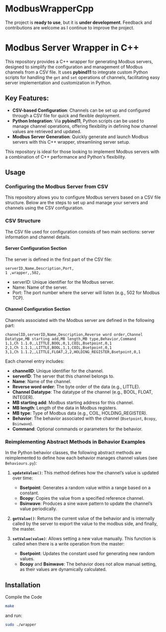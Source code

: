 # ModbusWrapperCpp

The project is **ready to use**, but it is **under development**. Feedback and contributions are welcome as I continue to improve the project.

# Modbus Server Wrapper in C++

This repository provides a C++ wrapper for generating Modbus servers, designed to simplify the configuration and management of Modbus channels from a CSV file. It uses **pybind11** to integrate custom Python scripts for handling the `get` and `set` operations of channels, facilitating easy server implementation and customization in Python.

## Key Features:
- **CSV-based Configuration**: Channels can be set up and configured through a CSV file for quick and flexible deployment.
- **Python Integration**: Via **pybind11**, Python scripts can be used to manage channel operations, offering flexibility in defining how channel values are retrieved and updated.
- **Modbus Server Generation**: Quickly generate and launch Modbus servers with this C++ wrapper, streamlining server setup.

This repository is ideal for those looking to implement Modbus servers with a combination of C++ performance and Python's flexibility.

## Usage


### Configuring the Modbus Server from CSV

This repository allows you to configure Modbus servers based on a CSV file structure. Below are the steps to set up and manage your servers and channels using the CSV configuration.

### CSV Structure

The CSV file used for configuration consists of two main sections: server information and channel details.

#### Server Configuration Section

The server is defined in the first part of the CSV file:

```csv
serverID,Name,Description,Port,
1 ,wrapper,,502,
```
- serverID: Unique identifier for the Modbus server.
- Name: Name of the server.
- Port: The port number where the server will listen (e.g., 502 for Modbus TCP).

#### Channel Configuration Section

Channels associated with the Modbus server are defined in the following part:

```csv
channelID,serverID,Name,Description,Reverse word order,Channel Datatype,MB starting add,MB length,MB type,Behavior,Command
1,1,Ch 1.1.0,,LITTLE,BOOL,0,1,COIL,Bsetpoint,0,1
2,1,Ch 1.1.1,,LITTLE,BOOL,1,1,COIL,Bsetpoint,0,1
3,1,Ch 1.1.2,,LITTLE,FLOAT,2,2,HOLDING_REGISTER,Bsetpoint,0,1
```

Each channel entry includes:

- **channelID**: Unique identifier for the channel.
- **serverID**: The server that this channel belongs to.
- **Name**: Name of the channel.
- **Reverse word order**: The byte order of the data (e.g., LITTLE).
- **Channel Datatype**: The datatype of the channel (e.g., BOOL, FLOAT, INTEGER).
- **MB starting add**: Modbus starting address for this channel.
- **MB length**: Length of the data in Modbus registers.
- **MB type**: Type of Modbus data (e.g., COIL, HOLDING_REGISTER).
- **Behavior**: The behavior associated with the channel (`Bsetpoint`, `Bcopy`, `Bsinwave`).
- **Command**: Optional commands or parameters for the behavior.

### Reimplementing Abstract Methods in Behavior Examples

In the Python behavior classes, the following abstract methods are reimplemented to define how each behavior manages channel values (see `Behaviours.py`):

1. **`updateValue()`**: This method defines how the channel’s value is updated over time:
   - **Bsetpoint**: Generates a random value within a range based on a constant.
   - **Bcopy**: Copies the value from a specified reference channel.
   - **Bsinwave**: Produces a sine wave pattern to update the channel’s value periodically.

2. **`getValue()`**: Returns the current value of the behavior and is internally called by the server to export the value to the modbus side, and finally, the master. 

3. **`setValue(value)`**: Allows setting a new value manually. This function is called when there is a write operation from the master:
   - **Bsetpoint**: Updates the constant used for generating new random values.
   - **Bcopy** and **Bsinwave**: The behavior does not allow manual setting, as their values are dynamically calculated.


## Installation


Compile the Code
```bash
make
```
and run:
```bash
sudo ./wrapper
```

